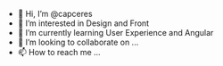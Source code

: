 - 👋 Hi, I’m @capceres
- 👀 I’m interested in Design and Front
- 🌱 I’m currently learning User Experience and Angular
- 💞️ I’m looking to collaborate on ...
- 📫 How to reach me ...

<!---
capceres/capceres is a ✨ special ✨ repository because its `README.md` (this file) appears on your GitHub profile.
You can click the Preview link to take a look at your changes.
--->
